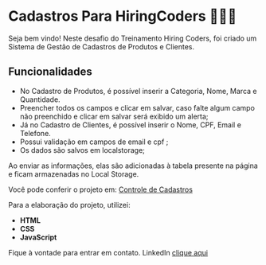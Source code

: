 # Cadastros Para HiringCoders :shopping_cart:🧔🏽

Seja bem vindo! Neste desafio do Treinamento Hiring Coders, foi criado um Sistema de Gestão de Cadastros de Produtos e Clientes. 

## Funcionalidades

- No Cadastro de Produtos, é possível inserir a Categoria, Nome, Marca e Quantidade.
- Preencher todos os campos e clicar em salvar, caso falte algum campo não preenchido e clicar em salvar será exibido um alerta;
- Já no Cadastro de Clientes, é possível inserir o Nome, CPF, Email e Telefone.
- Possui validação em campos de email e cpf ;
- Os dados são salvos em localstorage;


Ao enviar as informações, elas são adicionadas à tabela presente na página e ficam armazenadas no Local Storage.

Você pode conferir o projeto em: <a href="https://cadastro-desafio-hr.netlify.app/">Controle de Cadastros</a>


Para a elaboração do projeto, utilizei:

- **HTML**
- **CSS**
- **JavaScript**

Fique à vontade para entrar em contato.
LinkedIn [clique aqui](https://www.linkedin.com/in/johnatanprogram/)

